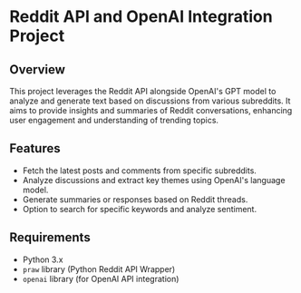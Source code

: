 # Reddit API and OpenAI Integration Project

## Overview

This project leverages the Reddit API alongside OpenAI's GPT model to analyze and generate text based on discussions from various subreddits. It aims to provide insights and summaries of Reddit conversations, enhancing user engagement and understanding of trending topics.

## Features

- Fetch the latest posts and comments from specific subreddits.
- Analyze discussions and extract key themes using OpenAI's language model.
- Generate summaries or responses based on Reddit threads.
- Option to search for specific keywords and analyze sentiment.

## Requirements

- Python 3.x
- `praw` library (Python Reddit API Wrapper)
- `openai` library (for OpenAI API integration)

